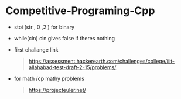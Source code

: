 # Competitive-Programing-Cpp

- stoi (str , 0 ,2 ) for binary
- while(cin) cin gives false if theres nothing

- first challange link

  > https://assessment.hackerearth.com/challenges/college/iiit-allahabad-test-draft-2-15/problems/

- for math /cp mathy problems
  > https://projecteuler.net/

